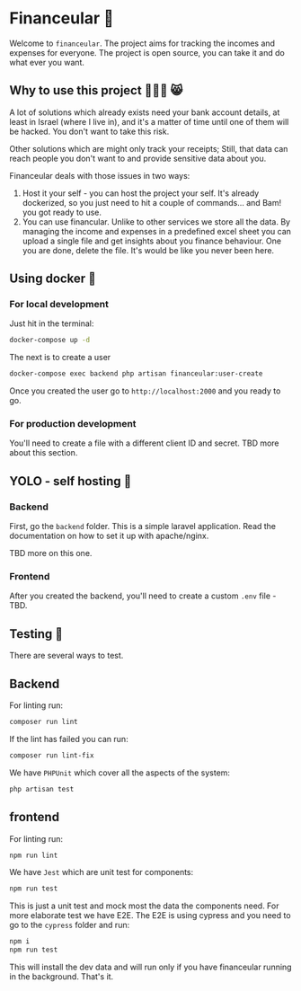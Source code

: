 # Financeular 🤑

Welcome to `financeular`. The project aims for tracking the incomes and 
expenses for everyone. The project is open source, you can take it and do what 
ever you want.

## Why to use this project 🤷‍♂️🙄 😸

A lot of solutions which already exists need your bank account details, at least
in Israel (where I live in), and it's a matter of time until one of them will be 
hacked. You don't want to take this risk. 

Other solutions which are might only track your receipts; Still, that data can 
reach people you don't want to and provide sensitive data about you.

Financeular deals with those issues in two ways:
  1. Host it your self - you can host the project your self. It's already 
  dockerized, so you just need to hit a couple of commands... and Bam! you got 
  ready to use. 
  2. You can use financular. Unlike to other services we store all the data. By
  managing the income and expenses in a predefined excel sheet you can upload
  a single file and get insights about you finance behaviour. One you are done,
  delete the file. It's would be like you never been here.
  
## Using docker 🐳

### For local development
Just hit in the terminal:
```bash
docker-compose up -d
````  

The next is to create a user

```bash
docker-compose exec backend php artisan financeular:user-create
```

Once you created the user go to `http://localhost:2000` and you ready to go.

### For production development
You'll need to create a file with a different client ID and secret.
TBD more about this section.

## YOLO - self hosting 🤘

### Backend 
First, go the `backend` folder. This is a simple laravel application. Read the
documentation on how to set it up with apache/nginx.

TBD more on this one.

### Frontend
After you created the backend, you'll need to create a custom `.env` file - TBD.

## Testing 🧪

There are several ways to test.

## Backend

For linting run:
```bash
composer run lint
```

If the lint has failed you can run:
```bash
composer run lint-fix
```

We have `PHPUnit` which cover all the aspects of the system:
```bash
php artisan test
```

## frontend

For linting run:
```bash
npm run lint
```

We have `Jest` which are unit test for components:
```bash
npm run test
```

This is just a unit test and mock most the data the components need. For more 
elaborate test we have E2E. The E2E is using cypress and you need to go to the 
`cypress` folder and run:

```bash
npm i
npm run test
```

This will install the dev data and will run only if you have financeular running
in the background. That's it.

